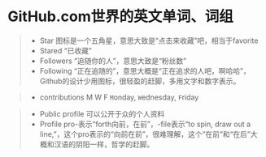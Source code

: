# GitHub.com世界的英文单词、词组
> - Star 图标是一个五角星，意思大致是“点击来收藏”吧，相当于favorite  
> - Stared “已收藏”  
> - Followers “追随你的人”，意思大致是“粉丝数”  
> - Following “正在追随的”，意思大概是“正在追求的人吧，啊哈哈”，Github的设计少用图标，很轻盈的赶脚，多用文字和数字表示。  

> - contributions M W F `M`onday, `W`ednesday, `F`riday  

> - Public profile 可以公开于众的个人资料  
> - Profile pro-表示“forth向前，在前”，-file表示“to spin, draw out a line,”，这个pro表示的“向前在前”，很难理解，这个“在前”和“在后”大概和汉语的阴阳一样，哲学的赶脚。
